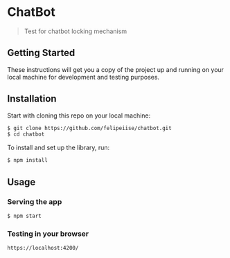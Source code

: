 # ChatBot

> Test for chatbot locking mechanism

## Getting Started

These instructions will get you a copy of the project up and running on your local machine for development and testing purposes.

## Installation

Start with cloning this repo on your local machine:

```sh
$ git clone https://github.com/felipeiise/chatbot.git
$ cd chatbot
```

To install and set up the library, run:

```sh
$ npm install
```

## Usage

### Serving the app

```sh
$ npm start
```
### Testing in your browser

```sh
https://localhost:4200/
```
